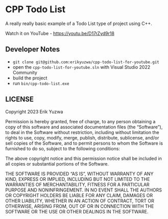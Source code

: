 # CPP Todo List

A really really basic example of a Todo List type of
project using C++. 

Watch it on YouTube - https://youtu.be/D17rZyd9r18

## Developer Notes

- `git clone git@github.com:erikyuzwa/cpp-todo-list-for-youtube.git`
- open the `cpp-todo-list-for-youtube.sln` with Visual Studio 2022 Community
- build the project
- run `bin/cpp-todo-list.exe`



## LICENSE

Copyright 2023 Erik Yuzwa

Permission is hereby granted, free of charge, to any person obtaining a copy of this software and associated documentation files (the “Software”), to deal in the Software without restriction, including without limitation the rights to use, copy, modify, merge, publish, distribute, sublicense, and/or sell copies of the Software, and to permit persons to whom the Software is furnished to do so, subject to the following conditions:

The above copyright notice and this permission notice shall be included in all copies or substantial portions of the Software.

THE SOFTWARE IS PROVIDED “AS IS”, WITHOUT WARRANTY OF ANY KIND, EXPRESS OR IMPLIED, INCLUDING BUT NOT LIMITED TO THE WARRANTIES OF MERCHANTABILITY, FITNESS FOR A PARTICULAR PURPOSE AND NONINFRINGEMENT. IN NO EVENT SHALL THE AUTHORS OR COPYRIGHT HOLDERS BE LIABLE FOR ANY CLAIM, DAMAGES OR OTHER LIABILITY, WHETHER IN AN ACTION OF CONTRACT, TORT OR OTHERWISE, ARISING FROM, OUT OF OR IN CONNECTION WITH THE SOFTWARE OR THE USE OR OTHER DEALINGS IN THE SOFTWARE.